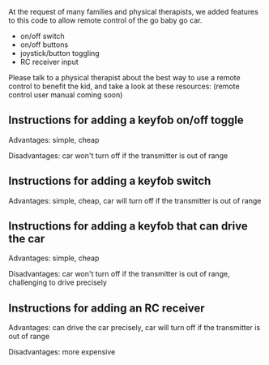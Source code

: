 At the request of many families and physical therapists, we added features to this code to allow remote control of the go baby go car.

* on/off switch
* on/off buttons
* joystick/button toggling
* RC receiver input

Please talk to a physical therapist about the best way to use a remote control to benefit the kid, and take a look at these resources: (remote control user manual coming soon)

## Instructions for adding a keyfob on/off toggle
Advantages: simple, cheap

Disadvantages: car won't turn off if the transmitter is out of range

## Instructions for adding a keyfob switch
Advantages: simple, cheap, car will turn off if the transmitter is out of range

## Instructions for adding a keyfob that can drive the car
Advantages: simple, cheap

Disadvantages: car won't turn off if the transmitter is out of range, challenging to drive precisely

## Instructions for adding an RC receiver
Advantages: can drive the car precisely, car will turn off if the transmitter is out of range

Disadvantages: more expensive
